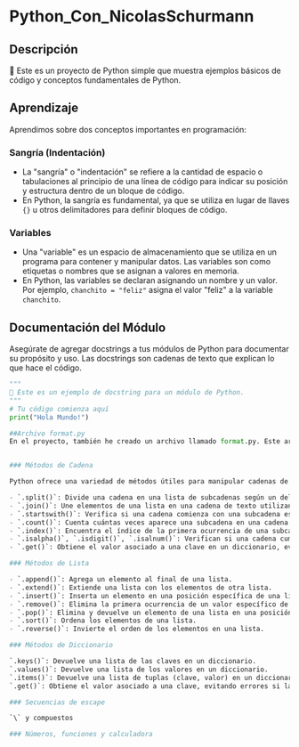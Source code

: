 # Python_Con_NicolasSchurmann

## Descripción

🐍 Este es un proyecto de Python simple que muestra ejemplos básicos de código y conceptos fundamentales de Python.

## Aprendizaje

Aprendimos sobre dos conceptos importantes en programación:

### Sangría (Indentación)

- La "sangría" o "indentación" se refiere a la cantidad de espacio o tabulaciones al principio de una línea de código para indicar su posición y estructura dentro de un bloque de código.
- En Python, la sangría es fundamental, ya que se utiliza en lugar de llaves `{}` u otros delimitadores para definir bloques de código.

### Variables

- Una "variable" es un espacio de almacenamiento que se utiliza en un programa para contener y manipular datos. Las variables son como etiquetas o nombres que se asignan a valores en memoria.
- En Python, las variables se declaran asignando un nombre y un valor. Por ejemplo, `chanchito = "feliz"` asigna el valor "feliz" a la variable `chanchito`.

## Documentación del Módulo

Asegúrate de agregar docstrings a tus módulos de Python para documentar su propósito y uso. Las docstrings son cadenas de texto que explican lo que hace el código.

```python
"""
📝 Este es un ejemplo de docstring para un módulo de Python.
"""
# Tu código comienza aquí
print("Hola Mundo!")

##Archivo format.py
En el proyecto, también he creado un archivo llamado format.py. Este archivo se utiliza para practicar las convenciones de estilo de código PEP 8 y el uso de linters como flake8. Es una excelente práctica para mantener  código limpio y legible.


### Métodos de Cadena

Python ofrece una variedad de métodos útiles para manipular cadenas de texto:

- `.split()`: Divide una cadena en una lista de subcadenas según un delimitador.
- `.join()`: Une elementos de una lista en una cadena de texto utilizando un separador.
- `.startswith()`: Verifica si una cadena comienza con una subcadena específica.
- `.count()`: Cuenta cuántas veces aparece una subcadena en una cadena.
- `.index()`: Encuentra el índice de la primera ocurrencia de una subcadena.
- `.isalpha()`, `.isdigit()`, `.isalnum()`: Verifican si una cadena cumple ciertas condiciones (por ejemplo, si contiene solo letras, dígitos, caracteres alfanuméricos, etc.).
- `.get()`: Obtiene el valor asociado a una clave en un diccionario, evitando errores si la clave no existe.

### Métodos de Lista

- `.append()`: Agrega un elemento al final de una lista.
- `.extend()`: Extiende una lista con los elementos de otra lista.
- `.insert()`: Inserta un elemento en una posición específica de una lista.
- `.remove()`: Elimina la primera ocurrencia de un valor específico de una lista.
- `.pop()`: Elimina y devuelve un elemento de una lista en una posición específica.
- `.sort()`: Ordena los elementos de una lista.
- `.reverse()`: Invierte el orden de los elementos en una lista.

### Métodos de Diccionario

`.keys()`: Devuelve una lista de las claves en un diccionario.
`.values()`: Devuelve una lista de los valores en un diccionario.
`.items()`: Devuelve una lista de tuplas (clave, valor) en un diccionario.
`.get()`: Obtiene el valor asociado a una clave, evitando errores si la clave no existe.

### Secuencias de escape 

`\` y compuestos

### Números, funciones y calculadora
